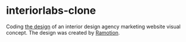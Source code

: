 # interiorlabs-clone

Coding [the design](https://dribbble.com/shots/14414839-Interior-design-agency-marketing-website) of an interior design agency marketing website visual concept. The design was created by [Ramotion](https://dribbble.com/Ramotion).

